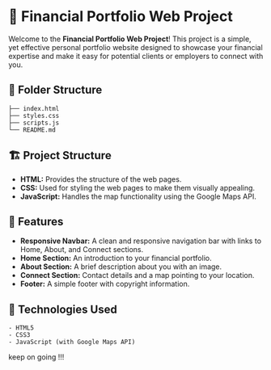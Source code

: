 # 💼 Financial Portfolio Web Project

Welcome to the **Financial Portfolio Web Project**! This project is a simple, yet effective personal portfolio website designed to showcase your financial expertise and make it easy for potential clients or employers to connect with you.
## 📂 Folder Structure

```plaintext
├── index.html
├── styles.css
├── scripts.js
└── README.md
```
## 🏗️ Project Structure

- **HTML:** Provides the structure of the web pages.
- **CSS:** Used for styling the web pages to make them visually appealing.
- **JavaScript:** Handles the map functionality using the Google Maps API.

## 🚀 Features

- **Responsive Navbar:** A clean and responsive navigation bar with links to Home, About, and Connect sections.
- **Home Section:** An introduction to your financial portfolio.
- **About Section:** A brief description about you with an image.
- **Connect Section:** Contact details and a map pointing to your location.
- **Footer:** A simple footer with copyright information.

## 🔧 Technologies Used
```
- HTML5
- CSS3
- JavaScript (with Google Maps API)
```

keep on going !!!
